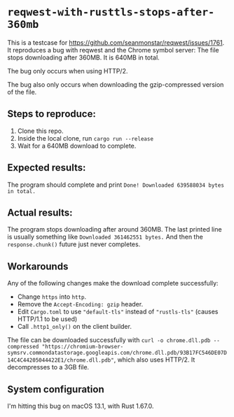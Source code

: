 # `reqwest-with-rusttls-stops-after-360mb`

This is a testcase for https://github.com/seanmonstar/reqwest/issues/1761.
It reproduces a bug with reqwest and the Chrome symbol server: The file stops downloading after 360MB. It is 640MB in total.

The bug only occurs when using HTTP/2.

The bug also only occurs when downloading the gzip-compressed version of the file.

## Steps to reproduce:

 1. Clone this repo.
 2. Inside the local clone, run `cargo run --release`
 3. Wait for a 640MB download to complete.

## Expected results:

The program should complete and print `Done! Downloaded 639588034 bytes in total.`

## Actual results:

The program stops downloading after around 360MB. The last printed line is usually something like `Downloaded 361462551 bytes.`
And then the `response.chunk()` future just never completes.

## Workarounds

Any of the following changes make the download complete successfully:

 - Change `https` into `http`.
 - Remove the `Accept-Encoding: gzip` header.
 - Edit `Cargo.toml` to use `"default-tls"` instead of `"rustls-tls"` (causes HTTP/1.1 to be used)
 - Call `.http1_only()` on the client builder.

The file can be downloaded successfully with `curl -o chrome.dll.pdb --compressed "https://chromium-browser-symsrv.commondatastorage.googleapis.com/chrome.dll.pdb/93B17FC546DE07D14C4C44205044422E1/chrome.dll.pdb"`, which also uses HTTP/2. It decompresses to a 3GB file.

## System configuration

I'm hitting this bug on macOS 13.1, with Rust 1.67.0.
